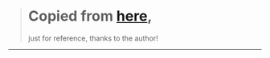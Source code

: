 > # Copied from [here](https://github.com/CLQCD/latticechina.git),
> just for reference,
> thanks to the author!
*******************
